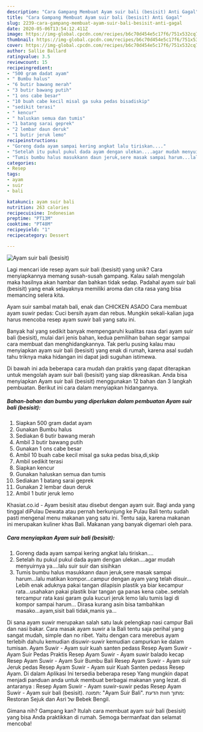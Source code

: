 ```yaml
---
description: "Cara Gampang Membuat Ayam suir bali (besisit) Anti Gagal"
title: "Cara Gampang Membuat Ayam suir bali (besisit) Anti Gagal"
slug: 2239-cara-gampang-membuat-ayam-suir-bali-besisit-anti-gagal
date: 2020-05-06T13:54:12.411Z
image: https://img-global.cpcdn.com/recipes/b6c70d454e5c17f6/751x532cq70/ayam-suir-bali-besisit-foto-resep-utama.jpg
thumbnail: https://img-global.cpcdn.com/recipes/b6c70d454e5c17f6/751x532cq70/ayam-suir-bali-besisit-foto-resep-utama.jpg
cover: https://img-global.cpcdn.com/recipes/b6c70d454e5c17f6/751x532cq70/ayam-suir-bali-besisit-foto-resep-utama.jpg
author: Sallie Ballard
ratingvalue: 3.5
reviewcount: 15
recipeingredient:
- "500 gram dadat ayam"
- " Bumbu halus"
- "6 butir bawang merah"
- "3 butir bawang putih"
- "1 ons cabe besar"
- "10 buah cabe kecil misal ga suka pedas bisadiskip"
- "sedikit terasi"
- " kencur"
- " haluskan semua dan tumis"
- "1 batang sarai geprek"
- "2 lembar daun deruk"
- "1 butir jeruk lemo"
recipeinstructions:
- "Goreng dada ayam sampai kering angkat lalu tiriskan...."
- "Setelah itu pukul pukul dada ayam dengan ulekan....agar mudah menyuirnya ya....lalu suir suir dan sisihkan"
- "Tumis bumbu halus masukkann daun jeruk,sere masak sampai harum...lalu matikan kompor...campur dengan ayam yang telah disuir... Lebih enak aduknya pakai tangan dilapisin plastik ya biar kecampur rata...usahakan pakai plastik biar tangan ga panas kena cabe..setelah tercampur rata kasi garam gula kucuri jeruk lemo lalu tumis lagi di kompor sampai harum... Dirasa kurang asin bisa tambahkan masako...ayam,sisit bali tidak,manis ya..."
categories:
- Resep
tags:
- ayam
- suir
- bali

katakunci: ayam suir bali 
nutrition: 263 calories
recipecuisine: Indonesian
preptime: "PT13M"
cooktime: "PT48M"
recipeyield: "1"
recipecategory: Dessert

---
```



![Ayam suir bali (besisit)](https://img-global.cpcdn.com/recipes/b6c70d454e5c17f6/751x532cq70/ayam-suir-bali-besisit-foto-resep-utama.jpg)

Lagi mencari ide resep ayam suir bali (besisit) yang unik? Cara menyiapkannya memang susah-susah gampang. Kalau salah mengolah maka hasilnya akan hambar dan bahkan tidak sedap. Padahal ayam suir bali (besisit) yang enak selayaknya memiliki aroma dan cita rasa yang bisa memancing selera kita.

Ayam suir sambal matah bali, enak dan CHICKEN ASADO Cara membuat ayam suwir pedas: Cuci bersih ayam dan rebus. Mungkin sekali-kalian juga harus mencoba resep ayam suwir bali yang satu ini.

Banyak hal yang sedikit banyak mempengaruhi kualitas rasa dari ayam suir bali (besisit), mulai dari jenis bahan, kedua pemilihan bahan segar sampai cara membuat dan menghidangkannya. Tak perlu pusing kalau mau menyiapkan ayam suir bali (besisit) yang enak di rumah, karena asal sudah tahu triknya maka hidangan ini dapat jadi suguhan istimewa.


Di bawah ini ada beberapa cara mudah dan praktis yang dapat diterapkan untuk mengolah ayam suir bali (besisit) yang siap dikreasikan. Anda bisa menyiapkan Ayam suir bali (besisit) menggunakan 12 bahan dan 3 langkah pembuatan. Berikut ini cara dalam menyiapkan hidangannya.

<!--inarticleads1-->

##### Bahan-bahan dan bumbu yang diperlukan dalam pembuatan Ayam suir bali (besisit):

1. Siapkan 500 gram dadat ayam
1. Gunakan  Bumbu halus
1. Sediakan 6 butir bawang merah
1. Ambil 3 butir bawang putih
1. Gunakan 1 ons cabe besar
1. Ambil 10 buah cabe kecil misal ga suka pedas bisa,di,skip
1. Ambil sedikit terasi
1. Siapkan  kencur
1. Gunakan  haluskan semua dan tumis
1. Sediakan 1 batang sarai geprek
1. Gunakan 2 lembar daun deruk
1. Ambil 1 butir jeruk lemo


Khasiat.co.id - Ayam besisit atau disebut dengan ayam suir. Bagi anda yang tinggal diPulau Dewata atau pernah berkunjung ke Pulau Bali tentu sudah pasti mengenal menu makanan yang satu ini. Tentu saja, karena makanan ini merupakan kuliner khas Bali. Makanan yang banyak digemari oleh para. 

<!--inarticleads2-->

##### Cara menyiapkan Ayam suir bali (besisit):

1. Goreng dada ayam sampai kering angkat lalu tiriskan....
1. Setelah itu pukul pukul dada ayam dengan ulekan....agar mudah menyuirnya ya....lalu suir suir dan sisihkan
1. Tumis bumbu halus masukkann daun jeruk,sere masak sampai harum...lalu matikan kompor...campur dengan ayam yang telah disuir... Lebih enak aduknya pakai tangan dilapisin plastik ya biar kecampur rata...usahakan pakai plastik biar tangan ga panas kena cabe..setelah tercampur rata kasi garam gula kucuri jeruk lemo lalu tumis lagi di kompor sampai harum... Dirasa kurang asin bisa tambahkan masako...ayam,sisit bali tidak,manis ya...


Di sana ayam suwir merupakan salah satu lauk pelengkap nasi campur Bali dan nasi bakar. Cara masak ayam suwir a la Bali tentu saja perihal yang sangat mudah, simple dan no ribet. Yaitu dengan cara merebus ayam terlebih dahulu kemudian disuwir-suwir kemudian campurkan ke dalam tumisan. Ayam Suwir - Ayam suir kuah santen pedass Resep Ayam Suwir - Ayam Suir Pedas Praktis Resep Ayam Suwir - Ayam suwir balado kecap Resep Ayam Suwir - Ayam Suir Bumbu Bali Resep Ayam Suwir - Ayam suir Jeruk pedas Resep Ayam Suwir - Ayam suir Kuah Santen pedass Resep Ayam. Di dalam Aplikasi Ini tersedia beberapa resep Yang mungkin dapat menjadi panduan anda untuk membuat berbagai makanan yang lezat. di antaranya : Resep Ayam Suwir - Ayam suwir-suwir pedas Resep Ayam Suwir - Ayam suir bali (besisit). תמונה: &#34;Ayam Suir Bali&#34;. מתוך חוות הדעת: Restoran Sejuk dan Asri של ‪Bebek Bengil‬. 

Gimana nih? Gampang kan? Itulah cara membuat ayam suir bali (besisit) yang bisa Anda praktikkan di rumah. Semoga bermanfaat dan selamat mencoba!
